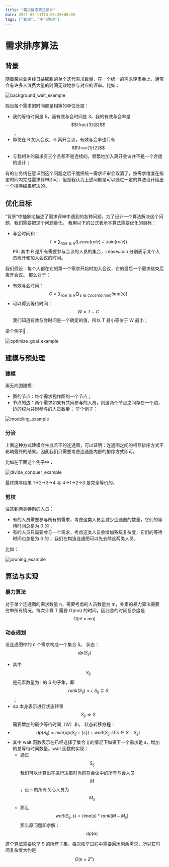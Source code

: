 ```yaml
---
title: "需求排序算法设计"
date: 2021-05-11T13:03:20+08:00
tags: ["算法", "字节跳动"]
---
```


# 需求排序算法

## 背景

随着某些业务线日益膨胀的单个迭代需求数量，在一个统一的需求评审会上，通常会有许多人浪费大量的时间无效地参与对应的评审。比如：

![background_wait_example](./background_wait_example.png)

假设每个需求的时间都是相等的单位长度：
- 我的等待时间是 5，而有效与会时间是 3，我的有效与会率是 $$\frac{3}{8}$$；
- 即使在 B 加入会议，G 离开会议，有效与会率也只有 $$\frac{1}{2}$$
- 与我相关的需求有三个且都不是连续的，频繁地加入离开会议并不是一个合适的设计；

有的业务线在意识到这个问题之后干脆把统一需求评审会取消了，按需求维度在指定时间内完成需求评审即可，但是我认为上述问题是可以通过一定的算法设计给出一个排序结果解决的。

## 优化目标

“背景”中抽象地描述了需求评审中遇到的各种问题，为了设计一个算法解决这个问题，我们需要把这个问题量化。
我用以下的公式表示本算法需要优化的目标：
- 与会时间和：$$T= \sum_{role \in R} (Leave(role) - Join(role))$$
PS: 其中 R 是所有需要参与会议的人员的集合，Leave/Join 分别表示某个人员离开和加入会议的时间。

我们假设：每个人都在它的第一个需求开始时加入会议，它的最后一个需求结束后离开会议。
那么对于：
- 有效与会时间：$$C = \sum_{role \in R} (\sum_{s \in Cocered(role)} time(s))$$
- 可以得到等待时间：$$W = T - C$$
我们知道有效与会时间是一个确定的值，所以 T 最小等价于 W 最小；

举个例子🌰：

![optimize_goal_example](./optimize_goal_example.png)

## 建模与预处理

### 建模

用无向图建模：
- 图的节点：每个需求视作图的一个节点；
- 节点的边：两个需求如果有共同参与的人员，则这两个节点之间存在一个边，边的权为共同参与的人员数量；
举个例子：

![modeling_example](./modeling_example.png)

### 分治

上面这种方式建模会生成若干的连通图，可以证明：连通图之间的相互排序方式不影响最终的结果。因此我们只需要考虑连通图内部的排序方式即可。

比如在下面这个例子中：

![divide_conquer_example](./divide_conquer_example.png)

最终排序结果 1->2->3->4 与 4->1->2->3 是完全等价的。

### 剪枝

注意到两类特别的人员：
- 有的人员需要参与所有的需求，考虑这类人员会减少连通图的数量，它们的等待时间总是为 0 的；
- 有的人员只需要参与一个需求，考虑这类人员会增加系统复杂度，它们的等待时间也总是为 0 的；
我们在构造连通图可以先去除这两类人员。

比如：

![pruning_example](./pruning_example.png)

## 算法与实现

### 暴力算法

对于单个连通图的需求数量 n，需要考虑的人员数量为 m，朴素的暴力算法需要穷举所有情况，每次计算 T 需要 O(mn) 的时间，因此总的时间复杂度是 $$O(n! \times mn)$$

### 动态规划

设连通图中的 n 个需求构成一个集合 S。
状态：$$dp(S_{ij})$$
- 其中$$S_{ij}$$是元素数量为 i 的 S 的子集，即 $$rank(S_{ij}) = i, S_{ij} \subseteq S$$；
- dp 本身表示进行状态转移 $$S_{ij} \Rightarrow S$$需要增加的最少等待时间（W）和。
状态转移方程：
- $$dp(S_{ij}) = min\{dp(S_{ij} + \{s\}) + wait(S_{ij}, s) | s \in S - S_{ij}\}$$
- 其中 wait 函数表示在已经选择了集合 ij 的情况下如果下一个需求是 s，增加的总等待时间数量。wait 函数的实现：
  - 通过 $$S_{ij}$$我们可以计算出在进行决策时当前在会议中的所有与会人员 $$M$$，设 s 的所有关心人员为 $$M_s$$
  - 那么 $$wait(S_{ij}, s) = time(s) * rank(M - M_s)$$
那么原问题即求解：$$dp(\emptyset)$$

这个算法需要枚举 S 的所有子集，每次枚举过程中需要遍历剩余需求，所以它时间复杂度大约是 $$O(n \times 2^n)$$